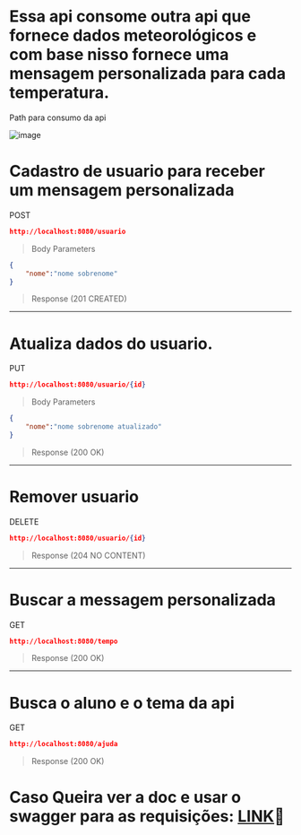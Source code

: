 # Essa api consome outra api que fornece dados meteorológicos e com base nisso fornece uma mensagem personalizada para cada temperatura.
Path para consumo da api

![image](https://github.com/DanielFreitassc/ProjetoIntermediarioBackend/assets/129224303/d19432d2-5644-4d18-8d7c-995eee4d05a9)

# Cadastro de usuario para receber um mensagem personalizada
POST
```json
http://localhost:8080/usuario
```
> Body Parameters
```json
{
    "nome":"nome sobrenome"
}
```
> Response (201 CREATED)
---
# Atualiza dados do usuario.
PUT
```json
http://localhost:8080/usuario/{id}
```
> Body Parameters
```json
{
    "nome":"nome sobrenome atualizado"
}
```
> Response (200 OK)
---
# Remover usuario
DELETE
```json
http://localhost:8080/usuario/{id}
```
> Response (204 NO CONTENT)
---
# Buscar a messagem personalizada
GET
```json
http://localhost:8080/tempo
```
> Response (200 OK)
---
# Busca o aluno e o tema da api
GET
```json
http://localhost:8080/ajuda
```
> Response (200 OK)
# Caso Queira ver a doc e usar o swagger para as requisições: [LINK](http://localhost:8080/swagger-ui/index.html#/)🚀

